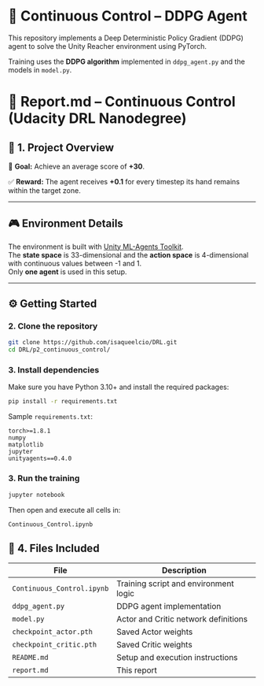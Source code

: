 
# 🤖 Continuous Control – DDPG Agent

This repository implements a Deep Deterministic Policy Gradient (DDPG) agent to solve the Unity Reacher environment using PyTorch.

Training uses the **DDPG algorithm** implemented in `ddpg_agent.py` and the models in `model.py`.

# 📄 Report.md – Continuous Control (Udacity DRL Nanodegree)

## 📌 1. Project Overview

🎯 **Goal:** Achieve an average score of **+30**.

✅ **Reward:** The agent receives **+0.1** for every timestep its hand remains within the target zone.

---
## 🎮 Environment Details

The environment is built with [Unity ML-Agents Toolkit](https://github.com/Unity-Technologies/ml-agents).\
The **state space** is 33-dimensional and the **action space** is 4-dimensional with continuous values between -1 and 1.\
Only **one agent** is used in this setup.

---

## ⚙️ Getting Started

### 2. Clone the repository

```bash
git clone https://github.com/isaqueelcio/DRL.git
cd DRL/p2_continuous_control/
```
### 3. Install dependencies

Make sure you have Python 3.10+ and install the required packages:

```bash
pip install -r requirements.txt
```

Sample `requirements.txt`:

```
torch>=1.8.1
numpy
matplotlib
jupyter
unityagents==0.4.0
```
### 3. Run the training

```bash
jupyter notebook
```

Then open and execute all cells in:

```
Continuous_Control.ipynb
```
## 📁 4. Files Included

| File                    | Description                         |
|-------------------------|-------------------------------------|
| `Continuous_Control.ipynb` | Training script and environment logic |
| `ddpg_agent.py`         | DDPG agent implementation           |
| `model.py`              | Actor and Critic network definitions |
| `checkpoint_actor.pth`  | Saved Actor weights                 |
| `checkpoint_critic.pth` | Saved Critic weights                |
| `README.md`             | Setup and execution instructions    |
| `report.md`             | This report                         |

